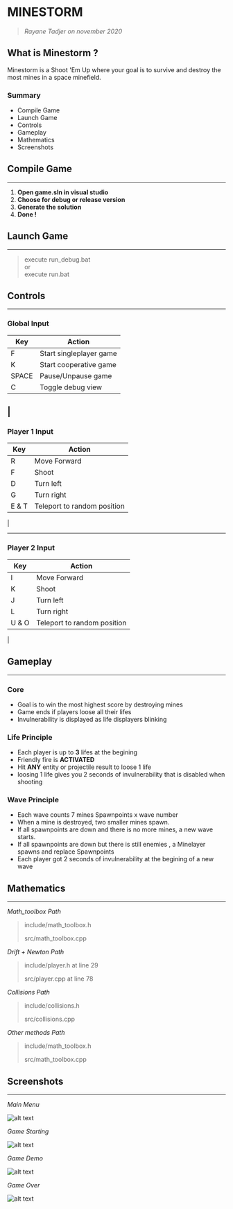 # MINESTORM

>_Rayane Tadjer on november 2020_
## What is Minestorm ?

Minestorm is a Shoot 'Em Up where your goal is to survive and destroy the most mines in a space minefield.

### Summary
 - Compile Game
 - Launch Game
 - Controls
 - Gameplay
 - Mathematics
 - Screenshots

## Compile Game
---
1. **Open game.sln in visual studio**
2. **Choose for debug or release version**
3. **Generate the solution**
4. **Done !**

## Launch Game
---
> execute run_debug.bat  
> or  
> execute run.bat

## Controls
---
### **Global Input**
| Key  | Action                  | 
| ---- | ----------------------- | 
|F     | Start singleplayer game | 
|K     | Start cooperative  game | 
|SPACE | Pause/Unpause game      | 
|C     | Toggle debug view       |  
|      
---
### **Player 1 Input**
| Key  | Action                  |   
| ---- | ----------------------- | 
|R     | Move Forward            | 
|F     | Shoot                   | 
|D     | Turn left               | 
|G     | Turn right              |
|E & T | Teleport to random position                         |
|     

---
### **Player 2 Input**
| Key  | Action                  |   
| ---- | ----------------------- | 
|I     | Move Forward            | 
|K     | Shoot                   | 
|J     | Turn left               | 
|L     | Turn right              |
|U & O | Teleport to random position                         |
|

## Gameplay
---
### **Core**
- Goal is to win the most highest score by destroying mines
- Game ends if players loose all their lifes
- Invulnerability is displayed as life displayers blinking

### **Life Principle**
- Each player is up to  **3** lifes at the begining
- Friendly fire is **ACTIVATED**
- Hit **ANY** entity or projectile result to loose 1 life
- loosing 1 life gives you 2 seconds of invulnerability that is disabled when shooting

### **Wave Principle**
- Each wave counts 7 mines Spawnpoints x wave number
- When a mine is destroyed, two smaller mines
spawn.
- If all spawnpoints are down and there is no more mines, a new wave starts.
- If all spawnpoints are down but there is still enemies , a Minelayer spawns and replace Spawnpoints 
- Each player got 2 seconds of invulnerability at the begining of a new wave

## Mathematics
---
_Math_toolbox Path_
> include/math_toolbox.h  
>
> src/math_toolbox.cpp
>
_Drift + Newton Path_
> include/player.h at line 29
>
> src/player.cpp at line 78 
>
_Collisions Path_
>
> include/collisions.h
>
> src/collisions.cpp  

_Other methods Path_
>
> include/math_toolbox.h
>
> src/math_toolbox.cpp

## Screenshots
---
_Main Menu_  
  
![alt text](READ_ME_ASSETS/main_menu.png "Main Menu")

_Game Starting_  
  
![alt text](READ_ME_ASSETS/game_start.gif "Game Starting")

_Game Demo_
  
![alt text](READ_ME_ASSETS/game_demo.gif "Game Demo")

_Game Over_  
  
![alt text](READ_ME_ASSETS/game_over.png "Game Over Menu")


